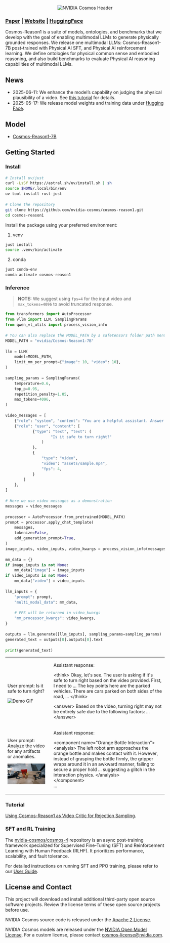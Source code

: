 <p align="center">
    <img src="assets/nvidia-cosmos-header.png" alt="NVIDIA Cosmos Header">
</p>

### [Paper](https://arxiv.org/abs/2503.15558) | [Website](https://research.nvidia.com/labs/dir/cosmos-reason1/) | [HuggingFace](https://huggingface.co/collections/nvidia/cosmos-reason1-67c9e926206426008f1da1b7)

Cosmos-Reason1 is a suite of models, ontologies, and benchmarks that we develop with the goal of enabling multimodal LLMs to generate physically grounded responses. We release one multimodal LLMs: Cosmos-Reason1-7B post-trained with Physical AI SFT, and Physical AI reinforcement learning. We define ontologies for physical common sense and embodied reasoning, and also build benchmarks to evaluate Physical AI reasoning capabilities of multimodal LLMs.

## News
* 2025-06-11: We enhance the model’s capability on judging the physical plausibility of a video. See [this tutorial](https://github.com/nvidia-cosmos/cosmos-reason1/blob/main/examples/video_critic.md) for details.
* 2025-05-17: We release model weights and training data under [Hugging Face](https://huggingface.co/collections/nvidia/cosmos-reason1-67c9e926206426008f1da1b7).

## Model

* [Cosmos-Reason1-7B](https://huggingface.co/nvidia/Cosmos-Reason1-7B)

## Getting Started

### Install

```sh
# Install uv/just
curl -LsSf https://astral.sh/uv/install.sh | sh
source $HOME/.local/bin/env
uv tool install rust-just

# Clone the repository
git clone https://github.com/nvidia-cosmos/cosmos-reason1.git
cd cosmos-reason1
```

Install the package using your preferred environment:

1. venv

```sh
just install
source .venv/bin/activate
```

2. conda

```sh
just conda-env
conda activate cosmos-reason1
```

### Inference
> **NOTE:** We suggest using `fps=4` for the input video and `max_tokens=4096` to avoid truncated response.
```python
from transformers import AutoProcessor
from vllm import LLM, SamplingParams
from qwen_vl_utils import process_vision_info

# You can also replace the MODEL_PATH by a safetensors folder path mentioned above
MODEL_PATH = "nvidia/Cosmos-Reason1-7B"

llm = LLM(
    model=MODEL_PATH,
    limit_mm_per_prompt={"image": 10, "video": 10},
)

sampling_params = SamplingParams(
    temperature=0.6,
    top_p=0.95,
    repetition_penalty=1.05,
    max_tokens=4096,
)

video_messages = [
    {"role": "system", "content": "You are a helpful assistant. Answer the question in the following format: <think>\nyour reasoning\n</think>\n\n<answer>\nyour answer\n</answer>."},
    {"role": "user", "content": [
            {"type": "text", "text": (
                    "Is it safe to turn right?"
                )
            },
            {
                "type": "video", 
                "video": "assets/sample.mp4",
                "fps": 4,
            }
        ]
    },
]

# Here we use video messages as a demonstration
messages = video_messages

processor = AutoProcessor.from_pretrained(MODEL_PATH)
prompt = processor.apply_chat_template(
    messages,
    tokenize=False,
    add_generation_prompt=True,
)
image_inputs, video_inputs, video_kwargs = process_vision_info(messages, return_video_kwargs=True)

mm_data = {}
if image_inputs is not None:
    mm_data["image"] = image_inputs
if video_inputs is not None:
    mm_data["video"] = video_inputs

llm_inputs = {
    "prompt": prompt,
    "multi_modal_data": mm_data,

    # FPS will be returned in video_kwargs
    "mm_processor_kwargs": video_kwargs,
}

outputs = llm.generate([llm_inputs], sampling_params=sampling_params)
generated_text = outputs[0].outputs[0].text

print(generated_text)
```

<table>
  <tr>
    <td>
      <p>User prompt: Is it safe to turn right?</p>
      <img src="assets/sample.gif" alt="Demo GIF" width="400" /><br/>
    </td>
    <td style="vertical-align: top; padding-left: 20px;">
      <!-- Text on the right -->
      <p>Assistant response: </p>
      <p>
&lt;think&gt;
Okay, let's see. The user is asking if it's safe to turn right based on the video provided. First, I need to ...
The key points here are the parked vehicles. There are cars parked on both sides of the road, ...
&lt;/think&gt;

&lt;answer&gt;
Based on the video, turning right may not be entirely safe due to the following factors: ...
&lt;/answer&gt;
      </p>
    </td>
  </tr>
  <tr>
    <td>
      <p>User prompt: Analyze the video for any artifacts or anomalies.</p>
      <img src="assets/examples_video_critic/generation_3.gif" alt="Demo GIF" width="400" /><br/>
    </td>
    <td style="vertical-align: top; padding-left: 20px;">
      <!-- Text on the right -->
      <p>Assistant response:</p>
      <p>
&lt;component name="Orange Bottle Interaction"&gt;<br>
&lt;analysis&gt;
The left robot arm approaches the orange bottle and makes contact with it. However, instead of grasping the bottle firmly, the gripper wraps around it in an awkward manner, failing to secure a proper hold ... suggesting a glitch in the interaction physics. &lt;/analysis&gt;<br>
&lt;/component&gt;<br>
...
      </p>
    </td>
  </tr>
</table>

### Tutorial
[Using Cosmos-Reason1 as Video Critic for Rejection Sampling](examples/video_critic.md).

### SFT and RL Training
The [nvidia-cosmos/cosmos-rl](https://github.com/nvidia-cosmos/cosmos-rl)  repository is an async post-training framework specialized for Supervised Fine-Tuning (SFT) and Reinforcement Learning with Human Feedback (RLHF). It prioritizes performance, scalability, and fault tolerance.

For detailed instructions on running SFT and PPO training, please refer to our [User Guide](docs/UserGuide.md).

## License and Contact

This project will download and install additional third-party open source software projects. Review the license terms of these open source projects before use.

NVIDIA Cosmos source code is released under the [Apache 2 License](https://www.apache.org/licenses/LICENSE-2.0).

NVIDIA Cosmos models are released under the [NVIDIA Open Model License](https://www.nvidia.com/en-us/agreements/enterprise-software/nvidia-open-model-license). For a custom license, please contact [cosmos-license@nvidia.com](mailto:cosmos-license@nvidia.com).
